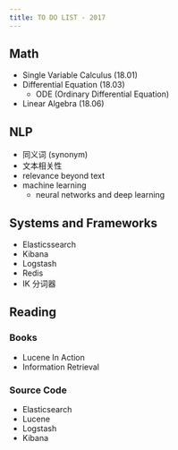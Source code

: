 ```yaml
---
title: TO DO LIST - 2017
---
```


## Math

* Single Variable Calculus (18.01)
* Differential Equation (18.03)
	* ODE (Ordinary Differential Equation)
* Linear Algebra (18.06)

## NLP

* 同义词 (synonym)
* 文本相关性
* relevance beyond text
* machine learning
	* neural networks and deep learning

## Systems and Frameworks

* Elasticssearch
* Kibana
* Logstash
* Redis
* IK 分词器

## Reading

### Books

* Lucene In Action
* Information Retrieval
 
### Source Code

* Elasticsearch
* Lucene
* Logstash
* Kibana
